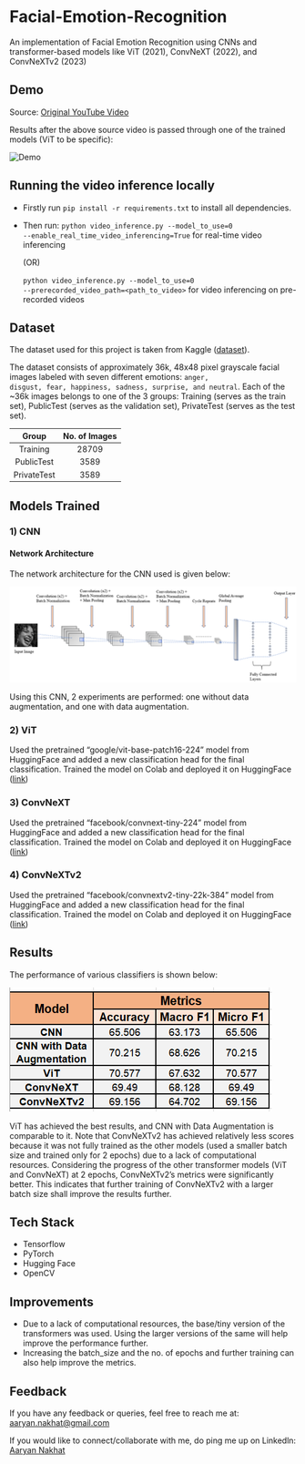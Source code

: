 # Facial-Emotion-Recognition
An implementation of Facial Emotion Recognition using CNNs and transformer-based models like ViT (2021), ConvNeXT (2022), and ConvNeXTv2 (2023)

## Demo

Source: <a href = "https://www.kaggle.com/datasets/deadskull7/fer2013">Original YouTube Video</a>

Results after the above source video is passed through one of the trained models (ViT to be specific):

![Demo](miscellaneous/demo-fer-vit.gif)


## Running the video inference locally

- Firstly run <code>pip install -r requirements.txt</code> to install all dependencies.
- Then run:
  <code>python video_inference.py --model_to_use=0 --enable_real_time_video_inferencing=True</code> for real-time video inferencing

  (OR)

  <code>python video_inference.py --model_to_use=0 --prerecorded_video_path=<path_to_video></code> for video inferencing on pre-recorded videos
  


## Dataset

The dataset used for this project is taken from Kaggle (<a href = "https://www.kaggle.com/datasets/deadskull7/fer2013">dataset</a>).

The dataset consists of approximately 36k, 48x48 pixel grayscale facial images labeled with seven different emotions: <code>anger, disgust, fear, happiness, sadness, surprise, and neutral</code>. Each of the ~36k images belongs to one of the 3 groups: Training (serves as the train set), PublicTest (serves as the validation set), PrivateTest (serves as the test set).

|    Group    | No. of Images |
|:-----------:|:-------------:|
|   Training  |     28709     |
|  PublicTest |      3589     |
| PrivateTest |      3589     |

## Models Trained

### 1) CNN

#### Network Architecture

The network architecture for the CNN used is given below:

![](miscellaneous/CNN_architecture.png)

Using this CNN, 2 experiments are performed: one without data augmentation, and one with data augmentation.

### 2) ViT

Used the pretrained “google/vit-base-patch16-224” model from HuggingFace and added a new classification head for the final classification. Trained the model on Colab and deployed it on HuggingFace (<a href = "https://huggingface.co/Aaryan333/vit-base-finetuned-fer2013">link</a>)

### 3) ConvNeXT

Used the pretrained “facebook/convnext-tiny-224” model from HuggingFace and added a new classification head for the final classification. Trained the model on Colab and deployed it on HuggingFace (<a href = "https://huggingface.co/Aaryan333/convnext-tiny-finetuned-fer2013">link</a>)

### 4) ConvNeXTv2

Used the pretrained “facebook/convnextv2-tiny-22k-384” model from HuggingFace and added a new classification head for the final classification. Trained the model on Colab and deployed it on HuggingFace (<a href = "https://huggingface.co/Aaryan333/convnextv2-tiny-384-finetuned-fer2013">link</a>)

## Results

The performance of various classifiers is shown below:

![](miscellaneous/results.png)

ViT has achieved the best results, and CNN with Data Augmentation is comparable to it. Note that ConvNeXTv2 has achieved relatively less scores because it was not fully trained as the other models (used a smaller batch size and trained only for 2 epochs) due to a lack of computational resources. Considering the progress of the other transformer models (ViT and ConvNeXT) at 2 epochs, ConvNeXTv2’s metrics were significantly better. This indicates that further training of ConvNeXTv2 with a larger batch size shall improve the results further.


## Tech Stack

* Tensorflow
* PyTorch
* Hugging Face
* OpenCV 

## Improvements

* Due to a lack of computational resources, the base/tiny version of the transformers was used. Using the larger versions of the same will help improve the performance further.
* Increasing the batch_size and the no. of epochs and further training can also help improve the metrics.


## Feedback

If you have any feedback or queries, feel free to reach me at: aaryan.nakhat@gmail.com

If you would like to connect/collaborate with me, do ping me up on Linkedln: <a href = "https://www.linkedin.com/in/aaryan-nak" target="_blank">Aaryan Nakhat</a>
